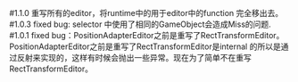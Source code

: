 #1.1.0
重写所有的editor，将runtime中的用于editor中的function
完全移出去。
#1.0.3
fixed bug: selector 中使用了相同的GameObject会造成Miss的问题.
#1.0.1
fixed bug：PositionAdapterEditor之前是重写了RectTransformEditor。
PositionAdapterEditor之前是重写了RectTransformEditor是internal
的所以是通过反射来实现的，这样有时候会抛出一些异常。现在为了简单不在重写
RectTransformEditor。